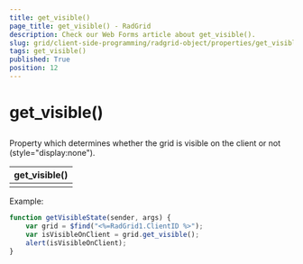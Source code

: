 ```yaml
---
title: get_visible()
page_title: get_visible() - RadGrid
description: Check our Web Forms article about get_visible().
slug: grid/client-side-programming/radgrid-object/properties/get_visible()
tags: get_visible()
published: True
position: 12
---
```


# get_visible()



## 

Property which determines whether the grid is visible on the client or not (style="display:none").


|  **get_visible()**  |
| ------ |
||

Example:

````JavaScript
function getVisibleState(sender, args) {
    var grid = $find("<%=RadGrid1.ClientID %>");
    var isVisibleOnClient = grid.get_visible();
    alert(isVisibleOnClient);
}
````


